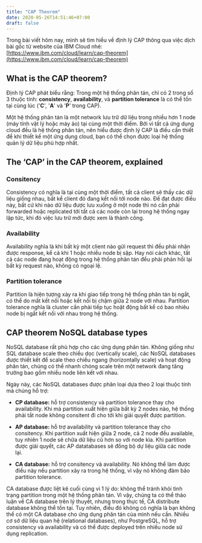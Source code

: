```yaml
---
title: "CAP Theorem"
date: 2020-05-26T14:51:46+07:00
draft: false
---
```


Trong bài viết hôm nay, mình sẽ tìm hiều về định lý CAP thông qua việc dịch bài gốc từ website của IBM Cloud nhé: [https://www.ibm.com/cloud/learn/cap-theorem](https://www.ibm.com/cloud/learn/cap-theorem)
<!--more-->

## What is the CAP theorem?

Định lý CAP phát biểu rằng: Trong một hệ thống phân tán, chỉ có 2 trong số 3 thuộc tính: **consistency**, **availability**, và **partition tolerance** là có thể tồn tại cùng lúc ('**C**', '**A**' và '**P**' trong CAP).

Một hệ thống phân tán là một network lưu trữ dữ liệu trong nhiều hơn 1 node (máy tính vật lý hoặc máy ảo) tại cùng một thời điểm. Bởi vì tất cả ứng dụng cloud đều là hệ thống phân tán, nên hiểu được định lý CAP là điều cần thiết để khi thiết kế một ứng dụng cloud, bạn có thể chọn được loại hệ thống quản lý dữ liệu phù hợp nhất.

<!--TODO
The CAP theorem is also called Brewer’s Theorem, because it was first advanced by Professor Eric A. Brewer during a talk he gave on distributed computing in 2000. Two years later, MIT professors Seth Gilbert and Nancy Lynch published a proof of “Brewer’s Conjecture.”
-->

## The ‘CAP’ in the CAP theorem, explained

### Consitency

Consistency có nghĩa là tại cùng một thời điểm, tất cả client sẽ thấy các dữ liệu giống nhau, bất kể client đó đang kết nối tới node nào. Đề đạt được điều này, bất cứ khi nào dữ liệu được lưu xuống ở một node thì nó cần phải forwarded hoặc replicated tới tất cả các node còn lại trong hệ thống ngay lập tức, khi đó việc lưu trữ mới được xem là thành công.

### Availability

Availability nghĩa là khi bất kỳ một client nào gửi request thì đều phải nhận được response, kể cả khi 1 hoặc nhiều node bị sập. Hay nói cách khác, tất cả các node đang hoạt động trong hệ thống phân tán đều phải phản hồi lại bất kỳ request nào, không có ngoại lệ.

### Partition tolerance

Partition là hiện tượng xảy ra khi giao tiếp trong hệ thống phân tán bị ngắt, có thể do mất kết nối hoặc kết nối bị chậm giữa 2 node với nhau. Partition tolerance nghĩa là cluster cần phải tiếp tục hoặt động bất kể có bao nhiêu node bị ngắt kết nối với nhau trong hệ thống.

## CAP theorem NoSQL database types

NoSQL database rất phù hợp cho các ứng dụng phân tán. Không giống như SQL database scale theo chiều dọc (vertically scale), các NoSQL databases được thiết kết để scale theo chiều ngang (horizontally scale) và hoạt động phân tán, chúng có thể nhanh chóng scale trên một network đang tăng trưởng bao gồm nhiều node liên kết với nhau.

Ngày này, các NoSQL databases được phân loại dựa theo 2 loại thuộc tính mà chúng hỗ trợ:

- **CP database:** hỗ trợ consistency và partition tolerance thay cho availability. Khi mà partition xuất hiện giữa bất kỳ 2 nodes nào, hệ thống phải tắt node không consitent đi cho tới khi giải quyết được partition.

- **AP database:** hỗ trợ availability và partition tolerance thay cho consitency. Khi partition xuất hiện giữa 2 node, cả 2 node đều available, tuy nhiên 1 node sẽ chữa dữ liệu cũ hơn so với node kìa. Khi partition được giải quyết, các AP datatabases sẽ đồng bộ dự liệu giữa các node lại.

- **CA database:** hỗ trợ consitency và availability. Nó không thể làm được điều này nếu partition xảy ra trong hệ thống, vì vậy nó không đảm bảo partition tolerance.

CA database được liệt kê cuối cùng vì 1 lý do: không thể tránh khỏi tình trạng partition trong một hệ thống phân tán. Vì vậy, chúng ta có thể thảo luận về CA database trên lý thuyết, nhưng trong thực tế, CA distribute database không thể tồn tại. Tuy nhiên, điều đó không có nghĩa là bạn không thể có một CA database cho ứng dụng phân tán của mình nếu cần. Nhiều cơ sở dữ liệu quan hệ (relational databases), như PostgreSQL, hỗ trợ consistency và availability và có thể được deployed trên nhiều node sử dụng replication.